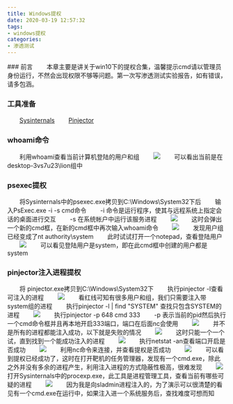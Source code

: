 ```yaml
---
title: Windows提权
date: 2020-03-19 12:57:32
tags:
- windows提权
categories:
- 渗透测试
---
```


<meta name="referrer" content="no-referrer" />
### 前言
　　本章主要是讲关于win10下的提权合集，温馨提示cmd请以管理员身份运行，不然会出现权限不够等问题。第一次写渗透测试实验报告，如有错误，请多包涵。
<!-- more -->

### 工具准备
　　[Sysinternals](https://download.sysinternals.com/files/SysinternalsSuite.zip)
　　[Pinjector](https://www.tarasco.org/security/Process_Injector/index.html)
### whoami命令
　　利用whoami查看当前计算机登陆的用户和组
　　![](https://i0.hdslb.com/bfs/album/7d8be4d3bdfe76ce632439cf4a8cc36f933bb6df.png)
　　可以看出当前是在desktop-3vs7u23\lion组中
### psexec提权
　　将Sysinternals中的psexec.exe拷贝到C:\Windows\System32下后
　　输入PsExec.exe -i -s cmd命令
　　-i 命令是运行程序，使其与远程系统上指定会话的桌面进行交互
　　-s 在系统帐户中运行该服务进程
　　![](https://i0.hdslb.com/bfs/album/cf30cdaecdfe15a98f4adef1451925acb63a82c1.png)
　　这时会弹出一个新的cmd框，在新的cmd框中再次输入whoami命令
　　![](https://i0.hdslb.com/bfs/album/183a1b3ea3bfcc16aaa1f3313ffd44492eb1130e.png)
　　发现用户组已经变成了nt authority\system
　　此时试试打开一个notepad，查看登陆用户
　　![](https://i0.hdslb.com/bfs/album/b60b09d039ff08fadd14d13608bedaa5925cca15.png)
　　可以看见登陆用户是system，即在此cmd框中创建的用户都是system

### pinjector注入进程提权
　　将 pinjector.exe拷贝到C:\Windows\System32下
　　执行pinjector -l查看可注入的进程
　　![](https://i0.hdslb.com/bfs/album/ec1fc70581493c74215661abf4de5f767ecefaa6.png)
　　看红线可知有很多用户和组，我们只需要注入带system组的进程
　　执行pinjector -l | find "SYSTEM" 查找只包含SYSTEM的进程
　　![](https://i0.hdslb.com/bfs/album/60552a37d847d643c7d5c50173a1eb48b44b1142.png)
　　执行pinjector -p 648 cmd 333
　　-p 表示当前的pid然后执行一个cmd命令框并且再本地开启333端口，端口在后面nc会使用
　　![](https://i0.hdslb.com/bfs/album/17a65c2464172a94af54f15b98244a7c632a0be7.png)
　　并不是所有的进程都能注入成功，以下就是失败的情况
　　![](https://i0.hdslb.com/bfs/album/50c497250217257363a1929428187287c05c39c3.png)
　　这时只能一个一个试，直到找到一个能成功注入的进程
　　![](https://i0.hdslb.com/bfs/album/9b9620095929aa2a0f7520579856afde40c4542a.png)
　　执行netstat -an查看端口开启是否成功
　　![](https://i0.hdslb.com/bfs/album/fe0c8adf067044cd9cff7eacaa7622a17a8d4d1e.png)
　　利用nc命令来连接，并查看提权是否成功
　　<img src="https://i0.hdslb.com/bfs/album/632da9a79b46110a4610b3b519d94f3d62eafca1.png">
　　可以看到提权已经成功了，这时在打开靶机的任务管理器，发现有一个cmd.exe，除此之外并没有多余的进程产生，利用注入进程的方式隐蔽性极高，很难发现
　　![](https://i0.hdslb.com/bfs/album/13c1581a977412cd23ac25d9f2bd80f955ec8132.png)
　　打开Sysinternals中的procexp.exe，此工具是进程管理工具，查看当前有哪些可疑的进程
　　![](https://i0.hdslb.com/bfs/album/4b599dd8670a013928a928128bac06482fca3f92.png)
　　因为我是向sladmin进程注入的，为了演示可以很清楚的看见有一个cmd.exe在运行中，如果注入进一个系统服务后，查找难度可想而知
　　